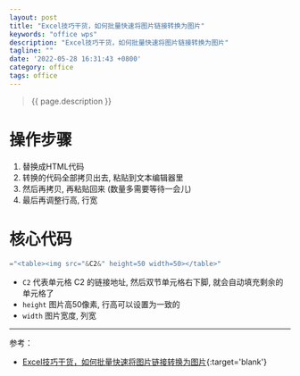 ```yaml
---
layout: post
title: "Excel技巧干货，如何批量快速将图片链接转换为图片"
keywords: "office wps"
description: "Excel技巧干货，如何批量快速将图片链接转换为图片"
tagline: ""
date: '2022-05-28 16:31:43 +0800'
category: office
tags: office 
---
```

> {{ page.description }}

# 操作步骤
1. 替换成HTML代码
2. 转换的代码全部拷贝出去, 粘贴到文本编辑器里
3. 然后再拷贝, 再粘贴回来 (数量多需要等待一会儿)
4. 最后再调整行高, 行宽

# 核心代码
```js
="<table><img src="&C2&" height=50 width=50></table>"
```

- `C2` 代表单元格 C2 的链接地址, 然后双节单元格右下脚, 就会自动填充剩余的单元格了
- `height` 图片高50像素, 行高可以设置为一致的
- `width` 图片宽度, 列宽

---
参考：
- [Excel技巧干货，如何批量快速将图片链接转换为图片](https://zhuanlan.zhihu.com/p/364053098){:target='blank'}

